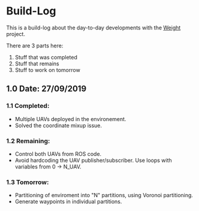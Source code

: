 # Build-Log

This is a build-log about the day-to-day developments with the [Weight](https://github.com/SarthakJShetty/Weight) project.

There are 3 parts here:

1. Stuff that was completed
2. Stuff that remains
3. Stuff to work on tomorrow

## 1.0 Date: 27/09/2019

### 1.1 Completed:

+ Multiple UAVs deployed in the environement.
+ Solved the coordinate mixup issue.

### 1.2 Remaining:

+ Control both UAVs from ROS code.
+ Avoid hardcoding the UAV publisher/subscriber. Use loops with variables from 0 -> N_UAV.

### 1.3 Tomorrow:

+ Partitioning of enviroment into "N" partitions, using Voronoi partitioning.
+ Generate waypoints in individual partitions.